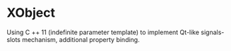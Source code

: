 # XObject
Using C ++ 11 (indefinite parameter template) to implement Qt-like signals-slots mechanism, additional property binding.
